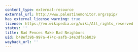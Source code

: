 ```yaml
---
content_type: external-resource
external_url: http://www.palestinemonitor.org/spip/
has_external_license_warning: true
license: https://en.wikipedia.org/wiki/All_rights_reserved
status: ''
title: Bad Fences Make Bad Neighbors
uid: b48ef39b-997a-474c-aafb-24e3dfa6b039
wayback_url: ''
---
```

